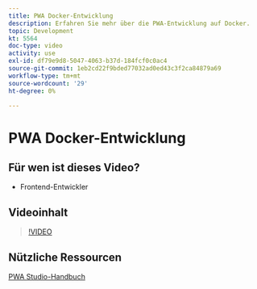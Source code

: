 ```yaml
---
title: PWA Docker-Entwicklung
description: Erfahren Sie mehr über die PWA-Entwicklung auf Docker.
topic: Development
kt: 5564
doc-type: video
activity: use
exl-id: df79e9d8-5047-4063-b37d-184fcf0c0ac4
source-git-commit: 1eb2cd22f9bded77032ad0ed43c3f2ca84879a69
workflow-type: tm+mt
source-wordcount: '29'
ht-degree: 0%

---
```


# PWA Docker-Entwicklung

## Für wen ist dieses Video?

- Frontend-Entwickler

## Videoinhalt

>[!VIDEO](https://video.tv.adobe.com/v/35784?quality=12&learn=on)

## Nützliche Ressourcen

[PWA Studio-Handbuch](https://magento.github.io/pwa-studio/)
